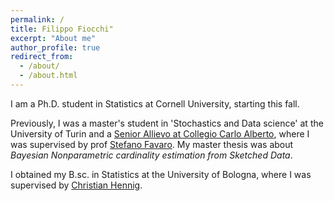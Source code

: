 ```yaml
---
permalink: /
title: Filippo Fiocchi"
excerpt: "About me"
author_profile: true
redirect_from: 
  - /about/
  - /about.html
---
```


I am a Ph.D. student in Statistics at Cornell University, starting this fall.


Previously, I was a master's student in 'Stochastics and Data science' at the University of Turin and a [Senior Allievo at Collegio Carlo Alberto](https://www.carloalberto.org/education/allievi-honors-program/), where I was supervised by prof [Stefano Favaro](http://sites.carloalberto.org/favaro/). My master thesis was about *Bayesian Nonparametric cardinality estimation from Sketched Data*. 

I obtained my B.sc. in Statistics at the University of Bologna, where I was supervised by [Christian Hennig](https://www.unibo.it/sitoweb/christian.hennig/).

